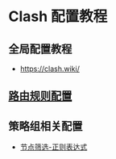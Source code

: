 # Clash 配置教程

## 全局配置教程
- https://clash.wiki/

## [路由规则配置](https://github.com/LaolunsiG/XiaoE_PCR/blob/main/Config_File/Clash_Old/%E8%B7%AF%E7%94%B1%E8%A7%84%E5%88%99%E9%85%8D%E7%BD%AE.md)

## 策略组相关配置
- [节点筛选-正则表达式](https://github.com/LaolunsiG/XiaoE_PCR/blob/main/Config_File/%E8%8A%82%E7%82%B9%E7%9A%84%E6%AD%A3%E5%88%99%E8%A1%A8%E8%BE%BE%E5%BC%8F.md)
